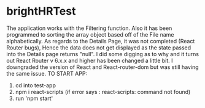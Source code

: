 # brightHRTest
The application works with the Filtering function. Also it has been programmed to sorting the array object based off of the File name alphabetically. As regards to the Details Page, it was not completed (React Router bugs), Hence the data does not get displayed as the state passed into the Details page returns "null". I did some digging as to why and it turns out React Router v 6.x.x and higher has been changed a little bit. I downgraded the version of React and React-router-dom but was still having the same issue.
TO START APP: 
1) cd into test-app 
2) npm i react-scripts (if error says : react-scripts: command not found)
3) run 'npm start'
